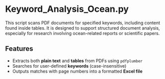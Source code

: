 # Keyword_Analysis_Ocean.py

This script scans PDF documents for specified keywords, including content found inside tables. It is designed to support structured document analysis, especially for research involving ocean-related reports or scientific papers.

## Features

- Extracts both **plain text** and **tables** from PDFs using `pdfplumber`
- Searches for user-defined **keywords** (case-insensitive)
- Outputs matches with page numbers into a formatted **Excel file**

